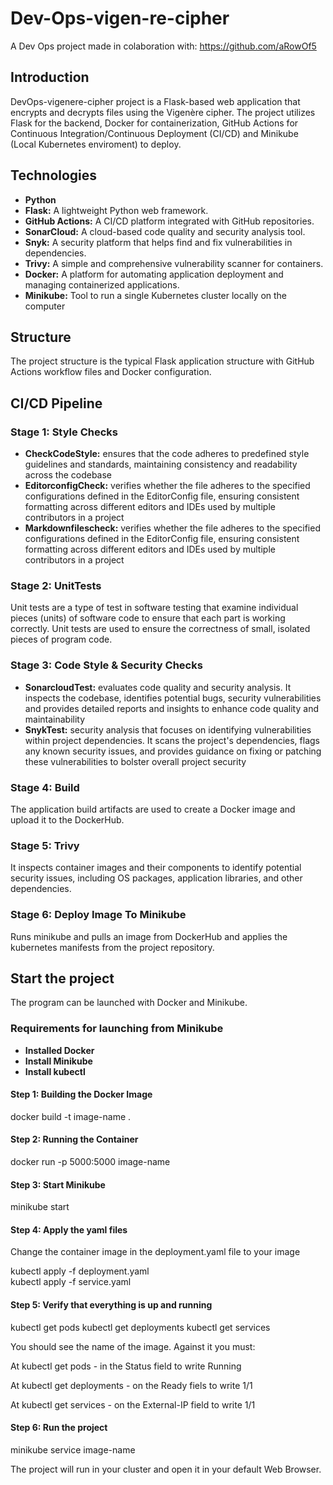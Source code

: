 # Dev-Ops-vigen-re-cipher
A Dev Ops project made in colaboration with: https://github.com/aRowOf5

## Introduction

DevOps-vigenere-cipher project is a Flask-based web application that encrypts and decrypts files using the Vigenère cipher. The project utilizes Flask for the backend, Docker for
containerization, GitHub Actions for Continuous Integration/Continuous
Deployment (CI/CD) and Minikube (Local Kubernetes enviroment) to deploy.

## Technologies

* __Python__
* __Flask:__ A lightweight Python web framework.
* __GitHub Actions:__ A CI/CD platform integrated with GitHub repositories.
* __SonarCloud:__ A cloud-based code quality and security analysis tool.
* __Snyk:__ A security platform that helps find and fix vulnerabilities in dependencies.
* __Trivy:__ A simple and comprehensive vulnerability scanner for containers.
* __Docker:__ A platform for automating application deployment and managing
 containerized applications.
* __Minikube:__ Tool to run a single Kubernetes cluster locally on the computer
  
## Structure

The project structure is the typical Flask application structure with GitHub
Actions workflow files and Docker configuration.

## CI/CD Pipeline

### Stage 1: Style Checks

* __CheckCodeStyle:__ ensures that the code adheres to predefined style
  guidelines and standards, maintaining consistency and readability across the codebase
* __EditorconfigCheck:__ verifies whether the file adheres to the specified
  configurations defined in the EditorConfig file, ensuring consistent formatting
  across different editors and IDEs used by multiple contributors in a project
* __Markdownfilescheck:__  verifies whether the file adheres to the specified
  configurations defined in the EditorConfig file, ensuring consistent formatting
  across different editors and IDEs used by multiple contributors in a project

### Stage 2: UnitTests

Unit tests are a type of test in software testing that examine individual pieces
(units) of software code to ensure that each part is working correctly.
Unit tests are used to ensure the correctness of small, isolated pieces of
program code.

### Stage 3: Code Style & Security Checks

* __SonarcloudTest:__ evaluates code quality and security analysis. It inspects the
  codebase, identifies potential bugs, security vulnerabilities and provides detailed
  reports and insights to enhance code quality and maintainability
* __SnykTest:__ security analysis that focuses on identifying vulnerabilities within
  project dependencies. It scans the project's dependencies, flags any known security
  issues, and provides guidance on fixing or patching these vulnerabilities to bolster
  overall project security

### Stage 4: Build

The application build artifacts are used to create a Docker image and upload it
to the DockerHub.

### Stage 5: Trivy

It inspects container images and their components to identify potential security
issues, including OS packages, application libraries, and other dependencies.

### Stage 6: Deploy Image To Minikube

Runs minikube and pulls an image from DockerHub and applies the kubernetes
manifests from the project repository.

## Start the project

The program can be launched with Docker and Minikube.

### Requirements for launching from Minikube

* __Installed Docker__
* __Install Minikube__
* __Install kubectl__

#### Step 1: Building the Docker Image

docker build -t image-name .

#### Step 2: Running the Container

docker run -p 5000:5000 image-name

#### Step 3: Start Minikube

minikube start

#### Step 4: Apply the yaml files

Change the container image in the deployment.yaml file to your image

kubectl apply -f deployment.yaml  
kubectl apply -f service.yaml

#### Step 5: Verify that everything is up and running

kubectl get pods
kubectl get deployments
kubectl get services

You should see the name of the image. Against it you must:

At kubectl get pods - in the Status field to write Running

At kubectl get deployments - on the Ready fiels to write 1/1

At kubectl get services - on the External-IP field to write 1/1

#### Step 6: Run the project

minikube service image-name

The project will run in your cluster and open it in your default Web Browser.
